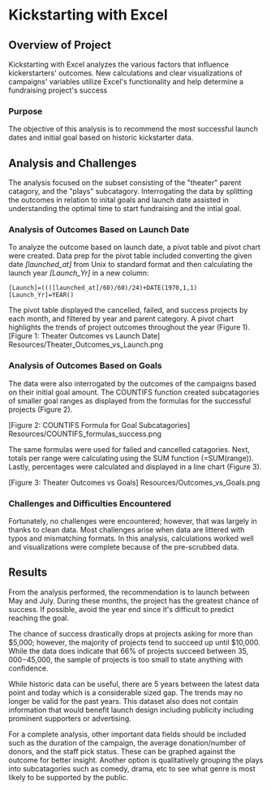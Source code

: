 # Kickstarting with Excel

## Overview of Project
Kickstarting with Excel analyzes the various factors that influence kickerstarters' outcomes. New calculations and clear visualizations of campaigns' variables utilize Excel's functionality and help determine a fundraising project's success

### Purpose
The objective of this analysis is to recommend the most successful launch dates and initial goal based on historic kickstarter data. 

## Analysis and Challenges
The analysis focused on the subset consisting of the "theater" parent catagory, and the "plays" subcatagory. Interrogating the data by splitting the outcomes in relation to inital goals and launch date assisted in understanding the optimal time to start fundraising and the intial goal.    

### Analysis of Outcomes Based on Launch Date
To analyze the outcome based on launch date, a pivot table and pivot chart were created. Data prep for the pivot table included converting the given date _[launched_at]_ from Unix to standard format and then calculating the launch year _[Launch_Yr]_ in a new column:

```
[Launch]=((([launched_at]/60)/60)/24)+DATE(1970,1,1)
[Launch_Yr]=YEAR()
```

The pivot table displayed the cancelled, failed, and success projects by each month, and filtered by year and parent category. A pivot chart highlights the trends of project outcomes throughout the year (Figure 1).  
[Figure 1: Theater Outcomes vs Launch Date] Resources/Theater_Outcomes_vs_Launch.png

### Analysis of Outcomes Based on Goals
The data were also interrogated by the outcomes of the campaigns based on their initial goal amount. The COUNTIFS function created subcatagories of smaller goal ranges as displayed from the formulas for the successful projects (Figure 2). 

[Figure 2: COUNTIFS Formula for Goal Subcatagories] Resources/COUNTIFS_formulas_success.png

The same formulas were used for failed and cancelled catagories.  Next, totals per range were calculating using the SUM function (=SUM(range)). Lastly, percentages were calculated and displayed in a line chart (Figure 3). 

[Figure 3: Theater Outcomes vs Goals] Resources/Outcomes_vs_Goals.png

### Challenges and Difficulties Encountered
Fortunately, no challenges were encountered; however, that was largely  in thanks to clean data.  Most challenges arise when data are littered with typos and mismatching formats. In this analysis, calculations worked well and visualizations were complete because of the pre-scrubbed data. 

## Results

From the analysis performed, the recommendation is to launch between May and July. During these months, the project has the greatest chance of success. If possible, avoid the year end since  it's difficult to predict reaching the goal. 

The chance of success drastically drops at projects asking for more than $5,000; however, the majority of projects tend to succeed up until $10,000.  While the data does indicate that 66% of projects succeed between $35,000-$45,000, the sample of projects is too small to state anything with confidence. 

While historic data can be useful, there are 5 years between the latest data point and today which is a considerable sized gap. The trends may no longer be valid for the past years. This dataset also does not contain information that would benefit launch design including publicity including prominent supporters or advertising. 

For a complete analysis, other important data fields should be included such as the duration of the campaign, the average donation/number of donors, and the staff pick status.  These can be graphed against the outcome for better insight. Another option is qualitatively grouping the plays into subcatagories such as comedy, drama, etc to see what genre is most likely to be supported by the public. 
